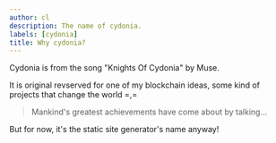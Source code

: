 ```yaml
---
author: cl
description: The name of cydonia.
labels: [cydonia]
title: Why cydonia?
---
```


Cydonia is from the song "Knights Of Cydonia" by Muse.

It is original revserved for one of my blockchain ideas, some kind of projects
that change the world =,=

> Mankind's greatest achievements have come about by talking...

But for now, it's the static site generator's name anyway!
